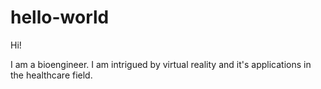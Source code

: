 # hello-world

Hi!

I am a bioengineer.
I am intrigued by virtual reality and it's applications in the healthcare field.
